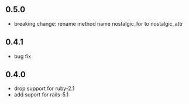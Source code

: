 ## 0.5.0
* breaking change: rename method name nostalgic_for to nostalgic_attr


## 0.4.1
* bug fix

## 0.4.0
* drop support for ruby-2.1
* add suport for rails-5.1
